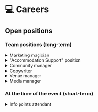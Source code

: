 # 💻 Careers

## Open positions

### Team positions (long-term)

<details>

<summary>Marketing magician</summary>

One of the main tasks of PBW is to promote and spread awareness of the event - to attract foreign visitors to Prague. We want to reach the locals as well. So we need someone to help us put together the ideal marketing strategies. Maybe it's you?

</details>

<details>

<summary>"Accommodation Support" position</summary>



</details>

<details>

<summary>Community manager</summary>



</details>

<details>

<summary>Copywriter</summary>





</details>

<details>

<summary>Venue manager</summary>

Takes care of the list of available venues and communication with them, possibly contacting new ones.

</details>

<details>

<summary>Media manager</summary>

Communication with global and local cryptocurrency and other media. Managing the media-center.

</details>

### At the time of the event (short-term)

<details>

<summary>Info points attendant</summary>



</details>
